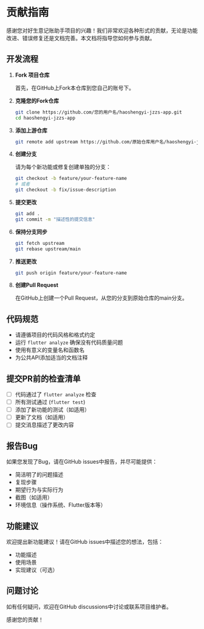 # 贡献指南

感谢您对好生意记账助手项目的兴趣！我们非常欢迎各种形式的贡献，无论是功能改进、错误修复还是文档完善。本文档将指导您如何参与贡献。

## 开发流程

1. **Fork 项目仓库**
   
   首先，在GitHub上Fork本仓库到您自己的账号下。

2. **克隆您的Fork仓库**

   ```bash
   git clone https://github.com/您的用户名/haoshengyi-jzzs-app.git
   cd haoshengyi-jzzs-app
   ```

3. **添加上游仓库**

   ```bash
   git remote add upstream https://github.com/原始仓库用户名/haoshengyi-jzzs-app.git
   ```

4. **创建分支**

   请为每个新功能或修复创建单独的分支：

   ```bash
   git checkout -b feature/your-feature-name
   # 或者
   git checkout -b fix/issue-description
   ```

5. **提交更改**

   ```bash
   git add .
   git commit -m "描述性的提交信息"
   ```

6. **保持分支同步**

   ```bash
   git fetch upstream
   git rebase upstream/main
   ```

7. **推送更改**

   ```bash
   git push origin feature/your-feature-name
   ```

8. **创建Pull Request**

   在GitHub上创建一个Pull Request，从您的分支到原始仓库的main分支。

## 代码规范

- 请遵循项目的代码风格和格式约定
- 运行 `flutter analyze` 确保没有代码质量问题
- 使用有意义的变量名和函数名
- 为公共API添加适当的文档注释

## 提交PR前的检查清单

- [ ] 代码通过了 `flutter analyze` 检查
- [ ] 所有测试通过 (`flutter test`)
- [ ] 添加了新功能的测试（如适用）
- [ ] 更新了文档（如适用）
- [ ] 提交消息描述了更改内容

## 报告Bug

如果您发现了Bug，请在GitHub issues中报告，并尽可能提供：

- 简洁明了的问题描述
- 复现步骤
- 期望行为与实际行为
- 截图（如适用）
- 环境信息（操作系统、Flutter版本等）

## 功能建议

欢迎提出新功能建议！请在GitHub issues中描述您的想法，包括：

- 功能描述
- 使用场景
- 实现建议（可选）

## 问题讨论

如有任何疑问，欢迎在GitHub discussions中讨论或联系项目维护者。

感谢您的贡献！ 